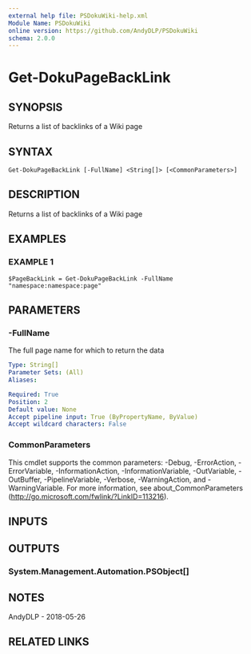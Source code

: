 ```yaml
---
external help file: PSDokuWiki-help.xml
Module Name: PSDokuWiki
online version: https://github.com/AndyDLP/PSDokuWiki
schema: 2.0.0
---
```


# Get-DokuPageBackLink

## SYNOPSIS
Returns a list of backlinks of a Wiki page

## SYNTAX

```
Get-DokuPageBackLink [-FullName] <String[]> [<CommonParameters>]
```

## DESCRIPTION
Returns a list of backlinks of a Wiki page

## EXAMPLES

### EXAMPLE 1
```
$PageBackLink = Get-DokuPageBackLink -FullName "namespace:namespace:page"
```

## PARAMETERS

### -FullName
The full page name for which to return the data

```yaml
Type: String[]
Parameter Sets: (All)
Aliases:

Required: True
Position: 2
Default value: None
Accept pipeline input: True (ByPropertyName, ByValue)
Accept wildcard characters: False
```

### CommonParameters
This cmdlet supports the common parameters: -Debug, -ErrorAction, -ErrorVariable, -InformationAction, -InformationVariable, -OutVariable, -OutBuffer, -PipelineVariable, -Verbose, -WarningAction, and -WarningVariable.
For more information, see about_CommonParameters (http://go.microsoft.com/fwlink/?LinkID=113216).

## INPUTS

## OUTPUTS

### System.Management.Automation.PSObject[]
## NOTES
AndyDLP - 2018-05-26

## RELATED LINKS
